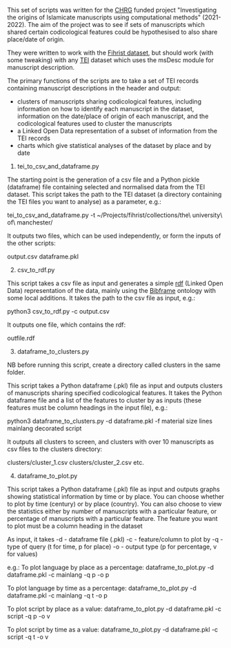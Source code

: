 This set of scripts was written for the [CHRG](https://www.cshss.cam.ac.uk/research-info/university-cambridge-research-funding-schemes) funded project "Investigating the origins of Islamicate manuscripts using computational methods" (2021-2022). The aim of the project was to see if sets of manuscripts which shared certain codicological features could be hypothesised to also share place/date of origin.

They were written to work with the [Fihrist dataset](https://github.com/fihristorg/fihrist-mss), but should work (with some tweaking) with any [TEI](https://tei-c.org/) dataset which uses the msDesc module for manuscript description.

The primary functions of the scripts are to take a set of TEI records containing manuscript descriptions in the header and output:

- clusters of manuscripts sharing codicological features, including information on how to identify each manuscript in the dataset, information on the date/place of origin of each manuscript, and the codicological features used to cluster the manuscripts
- a Linked Open Data representation of a subset of information from the TEI records
- charts which give statistical analyses of the dataset by place and by date


1. tei_to_csv_and_dataframe.py

The starting point is the generation of a csv file and a Python pickle (dataframe) file containing selected and normalised data from the TEI dataset. This script takes the path to the TEI dataset (a directory containing the TEI files you want to analyse) as a parameter, e.g.:

tei_to_csv_and_dataframe.py -t ~/Projects/fihrist/collections/the\ university\ of\ manchester/

It outputs two files, which can be used independently, or form the inputs of the other scripts:

output.csv
dataframe.pkl


2. csv_to_rdf.py

This script takes a csv file as input and generates a simple [rdf](https://www.w3.org/RDF/) (Linked Open Data) representation of the data, mainly using the [Bibframe](https://www.loc.gov/bibframe/) ontology with some local additions. It takes the path to the csv file as input, e.g.:

python3 csv_to_rdf.py -c output.csv

It outputs one file, which contains the rdf:

outfile.rdf


3. dataframe_to_clusters.py

NB before running this script, create a directory called clusters in the same folder.

This script takes a Python dataframe (.pkl) file as input and outputs clusters of manuscripts sharing specified codicological features. It takes the Python dataframe file and a list of the features to cluster by as inputs (these features must be column headings in the input file), e.g.:

python3 dataframe_to_clusters.py -d dataframe.pkl -f material size lines mainlang decorated script

It outputs all clusters to screen, and clusters with over 10 manuscripts as csv files to the clusters directory:

clusters/cluster_1.csv
clusters/cluster_2.csv
etc.

4. dataframe_to_plot.py

This script takes a Python dataframe (.pkl) file as input and outputs graphs showing statistical information by time or by place. You can choose whether to plot by time (century) or by place (country). You can also choose to view the statistics either by number of manuscripts with a particular feature, or percentage of manuscripts with a particular feature. The feature you want to plot must be a column heading in the dataset

As input, it takes	-d - dataframe file (.pkl)
			-c - feature/column to plot by
			-q - type of query (t for time, p for place)
			-o - output type (p for percentage, v for values)

e.g.:
To plot language by place as a percentage:
dataframe_to_plot.py -d dataframe.pkl -c mainlang -q p -o  p

To plot language by time as a percentage:
dataframe_to_plot.py -d dataframe.pkl -c mainlang -q t -o  p

To plot script by place as a value:
dataframe_to_plot.py -d dataframe.pkl -c script -q p -o  v

To plot script by time as a value:
dataframe_to_plot.py -d dataframe.pkl -c script -q t -o  v